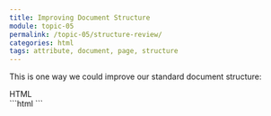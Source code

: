 ```yaml
---
title: Improving Document Structure
module: topic-05
permalink: /topic-05/structure-review/
categories: html
tags: attribute, document, page, structure
---
```


<div class="divider-heading"></div>

This is one way we could improve our standard document structure:


<div class="code-heading">
  <span class="html">HTML</span>
</div>
```html
<!DOCTYPE html>
<html lang="en">
  <head>
    <title>My Way-Cool Awesome Site</title>
    <!-- Meta data and information about your site, not visible to visitors. -->
  </head>

  <body>
    <!-- My "Way-Cool Awesome Site" contents, visible to visitors. -->
  </body>
</html>
```
